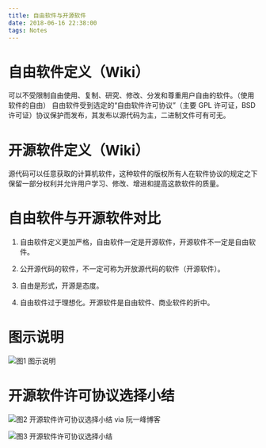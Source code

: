 ```yaml
---
title: 自由软件与开源软件
date: 2018-06-16 22:38:00
tags: Notes
---
```

# 自由软件定义（Wiki）
可以不受限制自由使用、复制、研究、修改、分发和尊重用户自由的软件。（使用软件的自由）﻿
自由软件受到选定的“自由软件许可协议”（主要 GPL 许可证，BSD 许可证）协议保护而发布，其发布以源代码为主，二进制文件可有可无。

# 开源软件定义（Wiki）
源代码可以任意获取的计算机软件，这种软件的版权所有人在软件协议的规定之下保留一部分权利并允许用户学习、修改、增进和提高这款软件的质量。

# 自由软件与开源软件对比
1. 自由软件定义更加严格，自由软件一定是开源软件，开源软件不一定是自由软件。﻿

2. 公开源代码的软件，不一定可称为开放源代码的软件（开源软件）。﻿

3. 自由是形式，开源是态度。﻿

4. 自由软件过于理想化。开源软件是自由软件、商业软件的折中。

# 图示说明
![图1 图示说明](图1.PNG)

# 开源软件许可协议选择小结
![图2 开源软件许可协议选择小结](图2.png)
via 阮一峰博客

![图3 开源软件许可协议选择小结](图3.png)